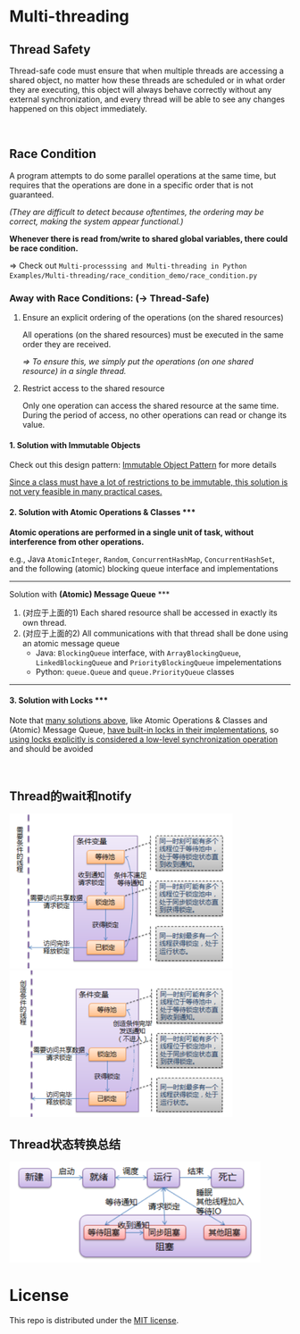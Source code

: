 # Multi-threading

## Thread Safety

Thread-safe code must ensure that when multiple threads are accessing a shared object, no matter how these threads are scheduled or in what order they are executing, this object will always behave correctly without any external synchronization, and every thread will be able to see any changes happened on this object immediately.

<br>

## Race Condition

A program attempts to do some parallel operations at the same time, but requires that the operations are done in a specific order that is not guaranteed.

*(They are difficult to detect because oftentimes, the ordering may be correct, making the system appear functional.)*

**Whenever there is read from/write to shared global variables, there could be race condition.**

=> Check out `Multi-processsing and Multi-threading in Python Examples/Multi-threading/race_condition_demo/race_condition.py`

### Away with Race Conditions: (-> Thread-Safe)

1. Ensure an explicit ordering of the operations (on the shared resources)

   All operations (on the shared resources) must be executed in the same order they are received.

   *=> To ensure this, we simply put the operations (on one shared resource) in a single thread.*

2. Restrict access to the shared resource

   Only one operation can access the shared resource at the same time. During the period of access, no other operations can read or change its value.

#### 1. Solution with Immutable Objects

Check out this design pattern: <a href="https://github.com/Ziang-Lu/Design-Patterns/blob/master/5-Concurrency%20Patterns/2-Immutable-Object%20Pattern.md">Immutable Object Pattern</a> for more details

<u>Since a class must have a lot of restrictions to be immutable, this solution is not very feasible in many practical cases.</u>

#### 2. Solution with Atomic Operations & Classes ***

**Atomic operations are performed in a single unit of task, without interference from other operations.**

e.g., Java `AtomicInteger`, `Random`, `ConcurrentHashMap`, `ConcurrentHashSet`, and the following (atomic) blocking queue interface and implementations

***

Solution with **(Atomic) Message Queue** ***

1. (对应于上面的1) Each shared resource shall be accessed in exactly its own thread.
2. (对应于上面的2) All communications with that thread shall be done using an atomic message queue
   * Java: `BlockingQueue` interface, with `ArrayBlockingQueue`, `LinkedBlockingQueue` and `PriorityBlockingQueue` impelementations
   * Python: `queue.Queue` and `queue.PriorityQueue` classes

***

#### 3. Solution with Locks ***

Note that <u>many solutions above</u>, like Atomic Operations & Classes and (Atomic) Message Queue, <u>have built-in locks in their implementations</u>, so  <u>using locks explicitly is considered a low-level synchronization operation</u> and should be avoided

<br>

## Thread的wait和notify

<img src="https://github.com/Ziang-Lu/Multiprocessing-and-Multithreading/blob/master/thread_wait.png?raw=true" width="400px">



<img src="https://github.com/Ziang-Lu/Multiprocessing-and-Multithreading/blob/master/thread_notify.png?raw=true" width="400px">

<br>

## Thread状态转换总结

<img src="https://github.com/Ziang-Lu/Multiprocessing-and-Multithreading/blob/master/thread_status.png?raw=true" width="450px">

<br>

# License

This repo is distributed under the <a href="https://github.com/Ziang-Lu/Multiprocessing-and-Multithreading/blob/master/LICENSE">MIT license</a>.
